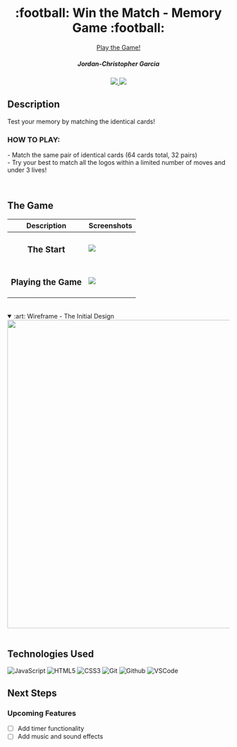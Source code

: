 <div align="center">
   <h1>:football: Win the Match - Memory Game :football:</h1>
   
   <a href="https://jctgarcia20.github.io/win-the-match/">Play the Game!</a>
   <h5> Jordan-Christopher Garcia </h5>                             
   <a href="https://www.linkedin.com/in/jctgarcia20/" target="_blank">
      <img src="https://img.shields.io/badge/-linkedin.com/in/jctgarcia20-blue?style=flat&``logo=Linkedin&logoColor=white">
   </a> 
   <a href="jctgarcia20@gmail.com" target="_blank">
      <img src="https://img.shields.io/badge/jctgarcia20@gmail.com-c14438?style=flat&logo=Gmail&``logoColor=white">
   </a>
</div>

<h2>Description</h2>
<p>Test your memory by matching the identical cards!
<br>
<h3>HOW TO PLAY:</h3>
<p> - Match the same pair of identical cards (64 cards total, 32 pairs)
<br> - Try your best to match all the logos within a limited number of moves and under 3 lives! </p>
<br>

## The Game
| Description | Screenshots |
|------------ | ------------|
| <h3 align="center">The Start</h3> | <img src="https://i.imgur.com/O7QgR57.pngr">
| <h3 align="center">Playing the Game</h3> | <img src="https://i.imgur.com/T452Vp8.png" >
</details>
<br>

<details open>
<summary> :art: Wireframe - The Initial Design</summary>
<h3Wireframe</h3><img src="https://i.imgur.com/N9xlgQz.png" width="700"/>
</details>
<br>

## Technologies Used
![JavaScript](https://img.shields.io/badge/-JavaScript-333?style=flat&logo=javascript) 
![HTML5](https://img.shields.io/badge/-HTML5-333?style=flat&logo=html5)
![CSS3](https://img.shields.io/badge/-CSS-333?style=flat&logo=css3)
![Git](https://img.shields.io/badge/-Git-333?style=flat&logo=git)
![Github](https://img.shields.io/badge/-GitHub-333?style=flat&logo=github)
![VSCode](https://img.shields.io/badge/-VS_Code-333?style=flat&logo=visualstudio)

## Next Steps

### Upcoming Features
- [ ] Add timer functionality
- [ ] Add music and sound effects</p>